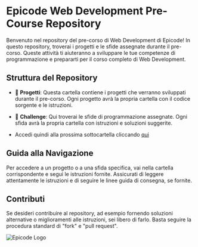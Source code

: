 # Epicode Web Development Pre-Course Repository

Benvenuto nel repository del pre-corso di Web Development di Epicode! In questo repository, troverai i progetti e le sfide assegnate durante il pre-corso. Queste attività ti aiuteranno a sviluppare le tue competenze di programmazione e prepararti per il corso completo di Web Development.

## Struttura del Repository

- 📁 **Progetti**: Questa cartella contiene i progetti che verranno sviluppati durante il pre-corso. Ogni progetto avrà la propria cartella con il codice sorgente e le istruzioni.

- 📁 **Challenge**: Qui troverai le sfide di programmazione assegnate. Ogni sfida avrà la propria cartella con istruzioni e soluzioni suggerite.

- Accedi quindi alla prossima sottocartella cliccando [qui](https://codekaito.github.io/Epicode-Challenge/challenge/)

## Guida alla Navigazione

Per accedere a un progetto o a una sfida specifica, vai nella cartella corrispondente e segui le istruzioni fornite. Assicurati di leggere attentamente le istruzioni e di seguire le linee guida di consegna, se fornite.

## Contributi

Se desideri contribuire al repository, ad esempio fornendo soluzioni alternative o miglioramenti alle istruzioni, sei libero di farlo. Basta seguire la procedura standard di "fork" e "pull request".

![Epicode Logo](http://epicode.com/wp-content/uploads/2022/05/footer-logo.svg)
